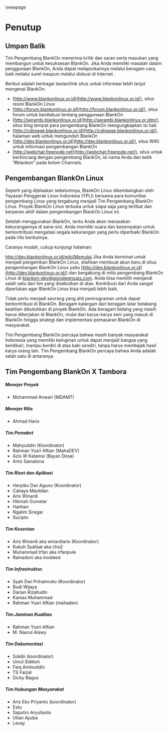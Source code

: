 \newpage
# Penutup
<span id="anchor-210"></span>Umpan Balik 
-----------------------------------------

Tim Pengembang BlankOn menerima kritik dan saran serta masukan yang
membangun untuk kesuksesan BlankOn. Jika Anda memiliki masalah dalam
penggunaan BlankOn, Anda dapat melaporkannya melalui beragam cara, baik
melalui surel maupun melalui diskusi di Internet .

Berikut adalah berbagai tautan/link situs untuk informasi lebih lanjut
mengenai BlankOn:

-   [http://www.blankonlinux.or.id](http://www.blankonlinux.or.id/),
    situs resmi BlankOn Linux
-   [http://forum.blankonlinux.or.id](http://forum.blankonlinux.or.id/),
    situs forum untuk berdiskusi tentang penggunaan BlankOn
-   [http://serambi.blankonlinux.or.id](http://serambi.blankonlinux.or.idm/),
    situs blog tempat para pengembang BlankOn mengungkapkan isi hati
-   [http://cdimage.blankonlinux.or.id](http://cdimage.blankonlinux.or.id/),
    halaman web untuk mengunduh BlankOn
-   [http://dev.blankonlinux.or.id](http://dev.blankonlinux.or.id/),
    situs WIKI untuk informasi pengembangan BlankOn
-   [http://webchat.freenode.net](http://webchat.freenode.net/), situs
    untuk berbincang dengan pengembang BlankOn, isi nama Anda dan ketik
    ”\#blankon” pada kolom Channels.

<span id="anchor-211"></span>Pengembangan BlankOn Linux 
--------------------------------------------------------

Seperti yang dijelaskan sebelumnya, BlankOn Linux dikembangkan oleh
Yayasan Penggerak Linux Indonesia (YPLI) bersama para komunitas
pengembang Linux yang tergabung menjadi Tim Pengembang BlankOn Linux.
Proyek BlankOn Linux terbuka untuk siapa saja yang terlibat dan berperan
aktif dalam pengembangan BlankOn Linux ini.

Setelah menggunakan BlankOn, tentu Anda akan merasakan kekurangannya di
sana-sini. Anda memiliki suara dan kesempatan untuk berkontribusi
mengatasi segala kekurangan yang perlu diperbaiki BlankOn pada rilis
berikutnya.

Caranya mudah, cukup kunjungi halaman:

<http://dev.blankonlinux.or.id/wiki/Memulai> Jika Anda berminat untuk
menjadi pengemban BlankOn Linux, silahkan membuat akun baru di situs
pengembangan BlankOn Linux yaitu
[http://dev.blankonlinux.or.id](http://dev.blankonlinux.or.id/) dan
bergabung di milis pengembang BlankOn Linux di
<blankon-dev@googlegroups.com>. Anda bisa memilih menjandi salah satu
dari tim yang disebutkan di atas. Kontribusi dari Anda sangat diperlukan
agar BlankOn Linux bisa menjadi lebih baik.

Tidak perlu menjadi seorang yang ahli pemrograman untuk dapat
berkontribusi di BlankOn. Beragam kalangan dari beragam latar belakang
keahlian dibutuhkan di proyek BlankOn. Ada beragam bidang yang masih
harus dikerjakan di BlankOn, mulai dari karya-karya seni yang masuk di
BlankOn hingga strategi dan implementasi pemasaran BlankOn di
masyarakat.

Tim Pengembang BlankOn percaya bahwa masih banyak masyarakat Indonesia
yang memiliki keinginan untuk dapat menjadi bangsa yang berdikari, mampu
berdiri di atas kaki sendiri, tanpa harus membajak hasil karya orang
lain. Tim Pengembang BlankOn percaya bahwa Anda adalah salah satu di
antaranya.

<span id="anchor-212"></span>Tim Pengembang BlankOn X Tambora
-------------------------------------------------------------

##### Menejer Proyek

-   Mohammad Anwari (MDAMT)

##### Menejer Rilis 

-   Ahmad Haris

##### Tim Pemaket 

-   Mahyuddin (Koordinator)
-   Rahman Yusri Aftian (MahaDEV)
-   Azis W Katamsi (Bayan Desa)
-   Anto Samalona

##### Tim Riset dan Aplikasi

-   Herpiko Dwi Aguno (Koordinator)
-   Cahaya Maulidan
-   Aris Winardi
-   Hikmah Gumelar
-   Hanhan
-   Ngalim Siregar
-   Sucipto

##### Tim Kesenian 

-   Aris Winardi aka winardiaris (Koordinator)
-   Kukuh Syafaat aka cho2
-   Muhammad Irfan aka irfanpule
-   Ramadoni aka invaleed

##### Tim Infrastruktur. 

-   Syah Dwi Prihatmoko (Koordinator)
-   Budi Wijaya
-   Darian Rizalludin
-   Kamas Muhammad
-   Rahman Yusri Aftian (mahadev)

##### Tim Jaminan Kualitas 

-   Rahman Yusri Aftian
-   M. Nasrul Alawy

##### Tim Dokumentasi 

-   Sokibi (koordinator)
-   Umul Sidikoh
-   Faiq Aminuddin
-   TS Faizal
-   Dicky Bagus

##### Tim Hubungan Masyarakat

-   Aris Eko Priyanto (koordinator)
-   Estu
-   Saputro Aryulianto
-   Utian Ayuba
-   Levay

